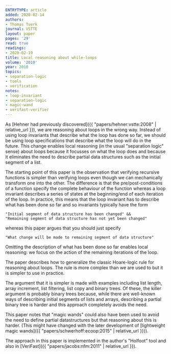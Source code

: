 ```yaml
---
ENTRYTYPE: article
added: 2020-02-14
authors:
- Thomas Tuerk
journal: VSTTE
layout: paper
pages: '29'
read: true
readings:
- 2020-02-19
title: Local reasoning about while-loops
volume: '2010'
year: 2010
topics:
- separation-logic
- tools
- verification
notes:
- loop-invariant
- separation-logic
- magic-wand
- verifast-verifier
---
```


As
[Hehner had previously discovered]({{ "papers/hehner:vstte:2008" | relative_url }}),
we are reasoning about loops in the wrong way.
Instead of using loop invariants that describe what the loop has done so far,
we should be using loop specifications that describe what the loop will do
in the future.
This change enables local reasoning (in the usual "separation logic" sense)
about loops because it focusses on what the loop does and because
it eliminates the need to describe partial data structures such as
the initial segment of a list.

The starting point of this paper is the observation that verifying
recursive functions is simpler than verifying loops even though we
can mechanically transform one into the other.
The difference is that the pre/post-conditions of a function
specify the complete behaviour of the function whereas
a loop invariant describes a series of states at the beginning/end
of each iteration of the loop.
In practice, this means that the loop invariant has to describe
what has been done so far and so invariants typically have the
form

    "Initial segment of data structure has been changed" &&
    "Remaining segment of data structure has not yet been changed"

whereas this paper argues that you should just specify

    "What change will be made to remaining segment of data structure"

Omitting the description of what has been done so far enables
local reasoning: we focus on the action of the remaining iterations
of the loop.

The paper describes how to generalize the classic Hoare-logic
rule for reasoning about loops.
The rule is more complex than we are used to but it is simpler
to use in practice.

The argument that it is simpler is made with examples including
list length, array increment, list filtering, list copy
and binary trees.
Of these, the killer argument is probably binary trees because,
while there are well-known ways of describing initial
segments of lists and arrays, describing a partial binary
tree is harder and this approach completely avoids the need.

This paper notes that "magic wands" could also have been used
to avoid the need to define partial datastructures but that
reasoning about this is harder.
(This might have changed with the later development of
[lightweight magic wands]({{ "papers/schwerhoff:ecoop:2015" | relative_url }})).

The approach in this paper is implemented in the author's
"Holfoot" tool and also in
[VeriFast]({{ "papers/jacobs:nfm:2011" | relative_url }}).

